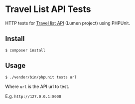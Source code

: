 # Travel List API Tests

HTTP tests for [Travel list API](https://github.com/cba85/teach-lumen9-travel-list-api) (Lumen project) using PHPUnit.

## Install

```
$ composer install
```

## Usage

```
$ ./vendor/bin/phpunit tests url
```

Where `url` is the API url to test.

E.g. `http://127.0.0.1:8000`
